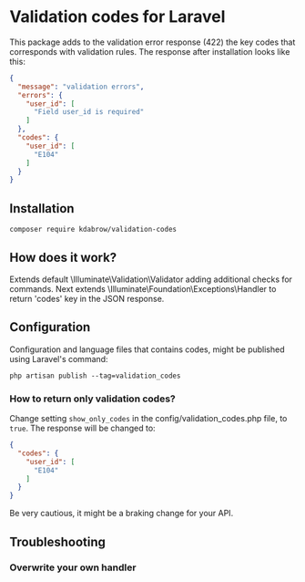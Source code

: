 # Validation codes for Laravel
This package adds to the validation error response (422) the key codes that corresponds with validation rules. The response after 
installation looks like this:
```json
{
  "message": "validation errors",
  "errors": {
    "user_id": [
      "Field user_id is required"
    ]
  },
  "codes": {
    "user_id": [
      "E104"
    ]
  }
}
```

## Installation
```shell
composer require kdabrow/validation-codes
```

## How does it work?
Extends default \Illuminate\Validation\Validator adding additional checks for commands. Next extends 
\Illuminate\Foundation\Exceptions\Handler to return 'codes' key in the JSON response.

## Configuration

Configuration and language files that contains codes, might be published using Laravel's command:
```shell
php artisan publish --tag=validation_codes
```

### How to return only validation codes?
Change setting `show_only_codes` in the config/validation_codes.php file, to `true`. The response will be changed to:
```json
{
  "codes": {
    "user_id": [
      "E104"
    ]
  }
}
```
Be very cautious, it might be a braking change for your API.

## Troubleshooting 

### Overwrite your own handler